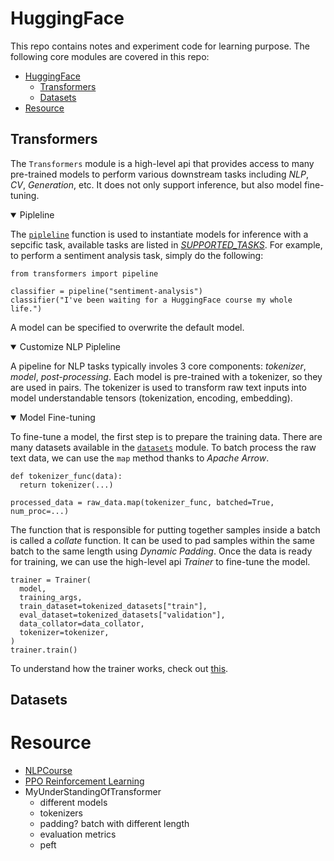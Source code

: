# HuggingFace

This repo contains notes and experiment code for learning purpose. The following core modules are covered in this repo:
    
- [HuggingFace](#huggingface)
  - [Transformers](#transformers)
  - [Datasets](#datasets)
- [Resource](#resource)


## Transformers
The `Transformers` module is a high-level api that provides access to many pre-trained models to perform various downstream tasks including _NLP_, _CV_, _Generation_, etc. It does not only support inference, but also model fine-tuning. 

<details open>
  <summary> Pipleline </summary>
  
  The [`pipleline`](https://huggingface.co/docs/transformers/main_classes/pipelines) function is used to instantiate models for inference with a sepcific task, available tasks are listed in [_SUPPORTED_TASKS_](https://github.com/huggingface/transformers/blob/fc63914399b6f60512c720959f9182b02ae4a45c/src/transformers/pipelines/__init__.py#L155C1-L155C16). For example, to perform a sentiment analysis task, simply do the following:
  ```
  from transformers import pipeline

classifier = pipeline("sentiment-analysis")
classifier("I've been waiting for a HuggingFace course my whole life.")
  ```
A model can be specified to overwrite the default model.

</details>

<details open>
  <summary> Customize NLP Pipleline </summary>

  A pipeline for NLP tasks typically involes 3 core components: _tokenizer_, _model_, _post-processing_.
  Each model is pre-trained with a tokenizer, so they are used in pairs. The tokenizer is used to transform raw text inputs into model understandable tensors (tokenization, encoding, embedding).

</details>

<details open>
  <summary> Model Fine-tuning </summary>

  To fine-tune a model, the first step is to prepare the training data. There are many datasets available in the [`datasets`](https://huggingface.co/docs/datasets/load_hub) module. To batch process the raw text data, we can use the `map` method thanks to _Apache Arrow_.

  ```
  def tokenizer_func(data):
    return tokenizer(...)

processed_data = raw_data.map(tokenizer_func, batched=True, num_proc=...)
  ```
  The function that is responsible for putting together samples inside a batch is called a _collate_ function. It can be used to pad samples within the same batch to the same length using _Dynamic Padding_.
  Once the data is ready for training, we can use the high-level api _Trainer_ to fine-tune the model.

  ```
  trainer = Trainer(
    model,
    training_args,
    train_dataset=tokenized_datasets["train"],
    eval_dataset=tokenized_datasets["validation"],
    data_collator=data_collator,
    tokenizer=tokenizer,
)
trainer.train()
```
To understand how the trainer works, check out [this](https://huggingface.co/learn/nlp-course/chapter3/4?fw=pt).
</details>

## Datasets
# Resource
- [NLPCourse](https://huggingface.co/learn/nlp-course/chapter0/1?fw=pt)
- [PPO Reinforcement Learning](https://huggingface.co/learn/deep-rl-course/unit0/introduction)
- MyUnderStandingOfTransformer
  - different models
  - tokenizers
  - padding? batch with different length
  - evaluation metrics
  - peft